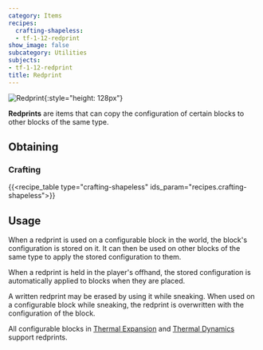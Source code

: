 ```yaml
---
category: Items
recipes:
  crafting-shapeless:
  - tf-1-12-redprint
show_image: false
subcategory: Utilities
subjects:
- tf-1-12-redprint
title: Redprint
---
```


![Redprint](/images/docs/1.12/thermal-foundation/redprint.png){:style="height: 128px"}


**Redprints** are items that can copy the configuration of certain blocks to
other blocks of the same type.


Obtaining
---------

### Crafting
{{<recipe_table type="crafting-shapeless" ids_param="recipes.crafting-shapeless">}}


Usage
-----

When a redprint is used on a configurable block in the world, the block's
configuration is stored on it. It can then be used on other blocks of the same
type to apply the stored configuration to them.

When a redprint is held in the player's offhand, the stored configuration is
automatically applied to blocks when they are placed.

A written redprint may be erased by using it while sneaking. When used on a
configurable block while sneaking, the redprint is overwritten with the
configuration of the block.

All configurable blocks in [Thermal Expansion](../../thermal-expansion/) and
[Thermal Dynamics](../../thermal-dynamics/) support redprints.
